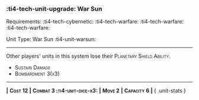 ### :ti4-tech-unit-upgrade: **War Sun**

Requirements: :ti4-tech-cybernetic: :ti4-tech-warfare: :ti4-tech-warfare: :ti4-tech-warfare:

Unit Type: War Sun :ti4-unit-warsun:

---

Other players' units in this system lose their <span style="font-variant:small-caps;">Planetary Shield Ability</span>.

* <span style="font-variant:small-caps;">Sustain Damage</span> 
* <span style="font-variant:small-caps;">Bombardment 3(x3)</span> 

---

__|__ <span style="font-variant:small-caps;white-space: nowrap;">**Cost 12**</span> __|__ <span style="font-variant:small-caps;white-space: nowrap;">**Combat 3 :ti4-unit-dice-x3:**</span> __|__ <span style="font-variant:small-caps;white-space: nowrap;">**Move 2**</span> __|__ <span style="font-variant:small-caps;white-space: nowrap;">**Capacity 6**</span> __|__
{ .unit-stats }
